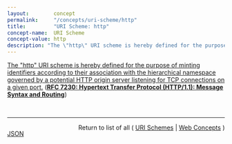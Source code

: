 ```yaml
---
layout:        concept
permalink:     "/concepts/uri-scheme/http"
title:         "URI Scheme: http"
concept-name:  URI Scheme
concept-value: http
description: "The \"http\" URI scheme is hereby defined for the purpose of minting identifiers according to their association with the hierarchical namespace governed by a potential HTTP origin server listening for TCP connections on a given port."
---
```


[The "http" URI scheme is hereby defined for the purpose of minting identifiers according to their association with the hierarchical namespace governed by a potential HTTP origin server listening for TCP connections on a given port.](https://datatracker.ietf.org/doc/html/rfc7230#section-2.7.1 "Read documentation for URI Scheme &#34;http&#34;") (**[RFC 7230: Hypertext Transfer Protocol (HTTP/1.1): Message Syntax and Routing](/specs/IETF/RFC/7230 "The Hypertext Transfer Protocol (HTTP) is an application-level protocol for distributed, collaborative, hypertext information systems. HTTP has been in use by the World Wide Web global information initiative since 1990. This document provides an overview of HTTP architecture and its associated terminology, defines the &#34;http&#34; and &#34;https&#34; Uniform Resource Identifier (URI) schemes, defines the HTTP/1.1 message syntax and parsing requirements, and describes general security concerns for implementations.")**)

<br/>
<hr/>

<p style="float : left"><a href="./http.json" title="JSON representing this particular Web Concept value">JSON</a></p>
<p style="text-align: right">Return to list of all ( <a href="../uri-scheme/">URI Schemes</a> | <a href="../">Web Concepts</a> )</p>
